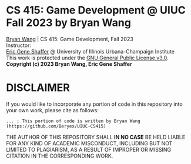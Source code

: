 # CS 415: Game Development @ UIUC Fall 2023 by Bryan Wang
[Bryan Wang](https://github.com/Beryex) |  CS 415: Game Development, Fall 2023  
Instructor:   
[Eric Gene Shaffer](https://cs.illinois.edu/about/people/faculty/shaffer1) @ University of Illinois Urbana-Champaign Institute  
This work is protected under the [GNU General Public License v3.0](https://www.gnu.org/licenses/gpl-3.0.en.html).  
**Copyright (c) 2023 Bryan Wang, Eric Gene Shaffer**

# DISCLAIMER
If you would like to incorporate any portion of code in this repository into your own work, please cite as follows:

```
... ; This portion of code is written by Bryan Wang (https://github.com/Beryex/UIUC-CS415)
```

THE AUTHOR OF THIS REPOSITORY SHALL **IN NO CASE** BE HELD LIABLE FOR ANY KIND OF ACADEMIC MISCONDUCT, INCLUDING BUT NOT LIMITED TO PLAGIARISM, AS A RESULT OF IMPROPER OR MISSING CITATION IN THE CORRESPONDING WORK.

